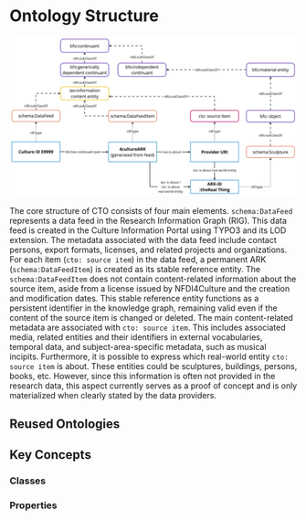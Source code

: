 # Ontology Structure

![Basic Structure](assets/core-structure.jpg)

The core structure of CTO consists of four main elements. `schema:DataFeed` represents a data feed in the Research Information Graph (RIG). This data feed is created in the Culture Information Portal using TYPO3 and its LOD extension. The metadata associated with the data feed include contact persons, export formats, licenses, and related projects and organizations. For each item (`cto: source item`) in the data feed, a permanent ARK (`schema:DataFeedItem`) is created as its stable reference entity. The `schema:DataFeedItem` does not contain content-related information about the source item, aside from a license issued by NFDI4Culture and the creation and modification dates. This stable reference entity functions as a persistent identifier in the knowledge graph, remaining valid even if the content of the source item is changed or deleted. The main content-related metadata are associated with `cto: source item`. This includes associated media, related entities and their identifiers in external vocabularies, temporal data, and subject-area-specific metadata, such as musical incipits. Furthermore, it is possible to express which real-world entity `cto: source item` is about. These entities could be sculptures, buildings, persons, books, etc. However, since this information is often not provided in the research data, this aspect currently serves as a proof of concept and is only materialized when clearly stated by the data providers.






## Reused Ontologies



## Key Concepts

### Classes

### Properties


